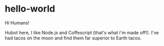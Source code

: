 # hello-world

Hi Humans!

Hubot here, I like Node.js and Coffescript (that's what i'm made off!).
I've had tacos on the moon and find them far superior to Earth tacos.
